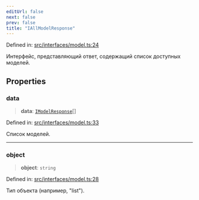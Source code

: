 ```yaml
---
editUrl: false
next: false
prev: false
title: "IAllModelResponse"
---
```


Defined in: [src/interfaces/model.ts:24](https://github.com/zloishavrin/gigachat-node/blob/dbb67ea20502f0f76788a6722a10603d4c70cfef/src/interfaces/model.ts#L24)

Интерфейс, представляющий ответ, содержащий список доступных моделей.

## Properties

### data

> **data**: [`IModelResponse`](/gigachat-node/api/interfaces/model/interfaces/imodelresponse/)[]

Defined in: [src/interfaces/model.ts:33](https://github.com/zloishavrin/gigachat-node/blob/dbb67ea20502f0f76788a6722a10603d4c70cfef/src/interfaces/model.ts#L33)

Список моделей.

***

### object

> **object**: `string`

Defined in: [src/interfaces/model.ts:28](https://github.com/zloishavrin/gigachat-node/blob/dbb67ea20502f0f76788a6722a10603d4c70cfef/src/interfaces/model.ts#L28)

Тип объекта (например, "list").
